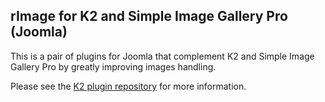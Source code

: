 ## rImage for K2 and Simple Image Gallery Pro (Joomla)

This is a pair of plugins for Joomla that complement K2 and Simple Image Gallery Pro by greatly improving images handling. 

Please see the [K2 plugin repository](https://github.com/afonic/rimage-k2) for more information.
